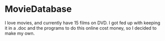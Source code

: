 # MovieDatabase
I love movies, and currently have 15 films on DVD.  I got fed up with keeping it in a .doc and the programs to do this online cost money, so I decided to make my own.
